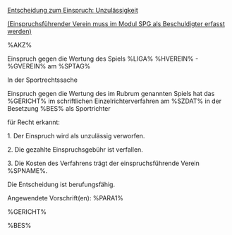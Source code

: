 <u>Entscheidung zum Einspruch: Unzulässigkeit</u>

<u>(Einspruchsführender Verein muss im Modul SPG als Beschuldigter
erfasst werden)</u>

%AKZ%

Einspruch gegen die Wertung des Spiels %LIGA% %HVEREIN% - %GVEREIN% am
%SPTAG%

In der Sportrechtssache

Einspruch gegen die Wertung des im Rubrum genannten Spiels hat das
%GERICHT% im schriftlichen Einzelrichterverfahren am %SZDAT% in der
Besetzung %BES% als Sportrichter

für Recht erkannt:

1\. Der Einspruch wird als unzulässig verworfen.

2\. Die gezahlte Einspruchsgebühr ist verfallen.

3\. Die Kosten des Verfahrens trägt der einspruchsführende Verein
%SPNAME%.

Die Entscheidung ist berufungsfähig.

Angewendete Vorschrift(en): %PARA1%

%GERICHT%

%BES%
